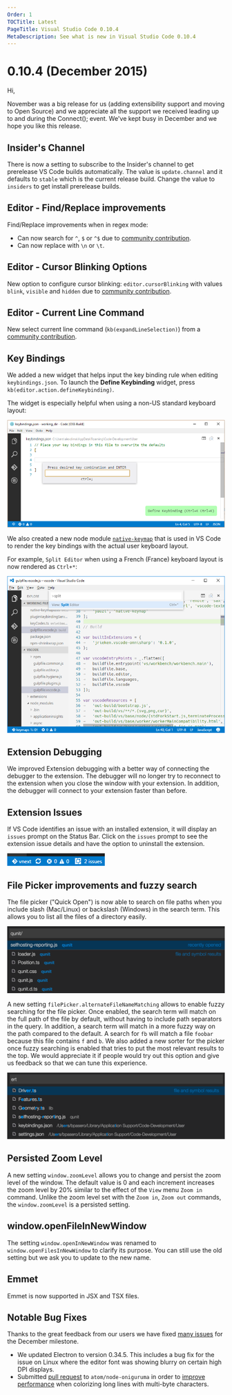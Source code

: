 ```yaml
---
Order: 1
TOCTitle: Latest
PageTitle: Visual Studio Code 0.10.4
MetaDescription: See what is new in Visual Studio Code 0.10.4
---
```


# 0.10.4 (December 2015)

Hi,

November was a big release for us (adding extensibility support and moving to Open Source) and we appreciate all the support we received leading up to and during the Connect(); event.  We've kept busy in December and we hope you like this release.

## Insider's Channel

There is now a setting to subscribe to the Insider's channel to get prerelease VS Code builds automatically. The value is `update.channel` and it defaults to `stable` which is the current release build.  Change the value to `insiders` to get install prerelease builds.

## Editor - Find/Replace improvements

Find/Replace improvements when in regex mode:

* Can now search for `^`, `$` or `^$` due to [community contribution](https://github.com/Microsoft/vscode/pull/314).
* Can now replace with `\n` or `\t`.

## Editor - Cursor Blinking Options

New option to configure cursor blinking: `editor.cursorBlinking` with values `blink`, `visible` and `hidden` due to [community contribution](https://github.com/Microsoft/vscode/pull/500).

## Editor - Current Line Command

New select current line command (`kb(expandLineSelection)`) from a [community contribution](https://github.com/Microsoft/vscode/pull/961).

## Key Bindings

We added a new widget that helps input the key binding rule when editing `keybindings.json`. To launch the **Define Keybinding** widget, press `kb(editor.action.defineKeybinding)`.

The widget is especially helpful when using a non-US standard keyboard layout:

![key binding widget](images/December/key-binding-widget.png)

We also created a new node module [`native-keymap`](https://www.npmjs.com/package/native-keymap) that is used in VS Code to render the key bindings with the actual user keyboard layout.

For example, `Split Editor` when using a French (France) keyboard layout is now rendered as `Ctrl+*`:

![render key binding](images/December/render-key-binding.png)

## Extension Debugging

We improved Extension debugging with a better way of connecting the debugger to the extension. The debugger will no longer try to reconnect to the extension when you close the window with your extension. In addition, the debugger will connect to your extension faster than before.

## Extension Issues

If VS Code identifies an issue with an installed extension, it will display an `issues` prompt on the Status Bar.  Click on the `issues` prompt to see the extension issue details and have the option to uninstall the extension.

![extension issues](images/December/extension-issues.png)

## File Picker improvements and fuzzy search

The file picker ("Quick Open") is now able to search on file paths when you include slash (Mac/Linux) or backslash (Windows) in the search term. This allows you to list all the files of a directory easily.

![Path Search in File Picker](images/December/path-search.png)

A new setting `filePicker.alternateFileNameMatching` allows to enable fuzzy searching for the file picker. Once enabled, the search term will match on the full path of the file by default, without having to include path separators in the query.
In addition, a search term will match in a more fuzzy way on the path compared to the default. A search for `fb` will match a file `foobar` because this file contains `f` and `b`. We also added a new sorter for the picker once fuzzy searching is enabled that tries to put the most relevant results to the top. We would appreciate it if people would try out this option and give us feedback so that we can tune this experience.

![Fuzzy Search in File Picker](images/December/fuzzy-search.png)

## Persisted Zoom Level

A new setting `window.zoomLevel` allows you to change and persist the zoom level of the window. The default value is 0 and each increment increases the zoom level by 20% similar to the effect of the `View` menu `Zoom in` command.  Unlike the zoom level set with the `Zoom in`, `Zoom out` commands, the `window.zoomLevel` is a persisted setting.

## window.openFileInNewWindow

The setting `window.openInNewWindow` was renamed to `window.openFilesInNewWindow` to clarify its purpose. You can still use the old setting but we ask you to update to the new name.

## Emmet

Emmet is now supported in JSX and TSX files.

## Notable Bug Fixes

Thanks to the great feedback from our users we have fixed [many issues](https://github.com/Microsoft/vscode/issues?q=is%3Aissue+milestone%3A%22Dec+2015%22+is%3Aclosed) for the December milestone. 

* We updated Electron to version 0.34.5.  This includes a bug fix for the issue on Linux where the editor font was showing blurry on certain high DPI displays.
* Submitted [pull request](https://github.com/atom/node-oniguruma/pull/46) to `atom/node-oniguruma` in order to [improve performance](https://github.com/Microsoft/vscode/issues/94) when colorizing long lines with multi-byte characters.
 
